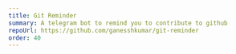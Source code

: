 ```yaml
---
title: Git Reminder
summary: A telegram bot to remind you to contribute to github
repoUrl: https://github.com/ganesshkumar/git-reminder
order: 40
---
```


<!-- On-going project aiming at building a complete computer (Von Neumann architecture) provided that NAND gate and D flip-flop is given. The hardware of the computer has been completed and an assembler has been written to convert the assembly code to binary code.  -->
